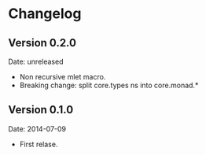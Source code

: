 # Changelog #

## Version 0.2.0 ##

Date: unreleased

- Non recursive mlet macro.
- Breaking change: split core.types ns into core.monad.*


## Version 0.1.0 ##

Date: 2014-07-09

- First relase.
